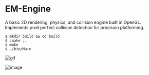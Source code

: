# EM-Engine

A basic 2D rendering, physics, and collision engine built in OpenGL. Implements pixel perfect collision detection for precision platforming.



```
$ mkdir build && cd build
$ cmake ..
$ make
$ ./bin/Main
```

![gif](https://i.imgur.com/a0lYgEn.gif)

![image](https://i.imgur.com/7vdXsVU.png)
